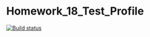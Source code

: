 # Homework_18_Test_Profile

[![Build status](https://ci.appveyor.com/api/projects/status/jbbsmjbtrp9huayn?svg=true)](https://ci.appveyor.com/project/Adamizgoi/homework-18-test-profile)
